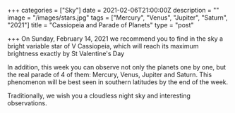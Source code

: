 +++
categories = ["Sky"]
date = 2021-02-06T21:00:00Z
description = ""
image = "/images/stars.jpg"
tags = ["Mercury", "Venus", "Jupiter", "Saturn", "2021"]
title = "Cassiopeia and Parade of Planets"
type = "post"

+++
On Sunday, February 14, 2021 we recommend you to find in the sky a bright variable star of V Cassiopeia, which will reach its maximum brightness exactly by St Valentine's Day  
  
In addition, this week you can observe not only the planets one by one, but the real parade of 4 of them: Mercury, Venus, Jupiter and Saturn. This phenomenon will be best seen in southern latitudes by the end of the week.  
  
Traditionally, we wish you a cloudless night sky and interesting observations.